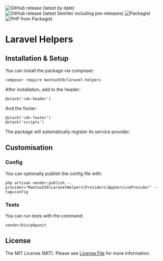 ![GitHub release (latest by date)](https://img.shields.io/github/v/release/mantax559/laravel-helpers?label=latest&style=flat-square)
![GitHub release (latest SemVer including pre-releases)](https://img.shields.io/github/v/release/mantax559/laravel-helpers?include_prereleases&label=pre-release&style=flat-square)
![Packagist](https://img.shields.io/packagist/l/mantax559/laravel-helpers?style=flat-square)
![PHP from Packagist](https://img.shields.io/packagist/php-v/mantax559/laravel-helpers?style=flat-square)
# Laravel Helpers
## Installation & Setup
You can install the package via composer:

    composer require mantax559/laravel-helpers

After installation, add to the header:

    @stack('cdn-header')

And the footer:

    @stack('cdn-footer')
    @stack('scripts')

The package will automatically register its service provider.

## Customisation

### Config

You can optionally publish the config file with:

    php artisan vendor:publish --provider="Mantax559\LaravelHelpers\Providers\AppServiceProvider" --tag=config

### Tests
You can run tests with the command:

    vendor/bin/phpunit

## License

The MIT License (MIT). Please see [License File](LICENSE) for more information.
